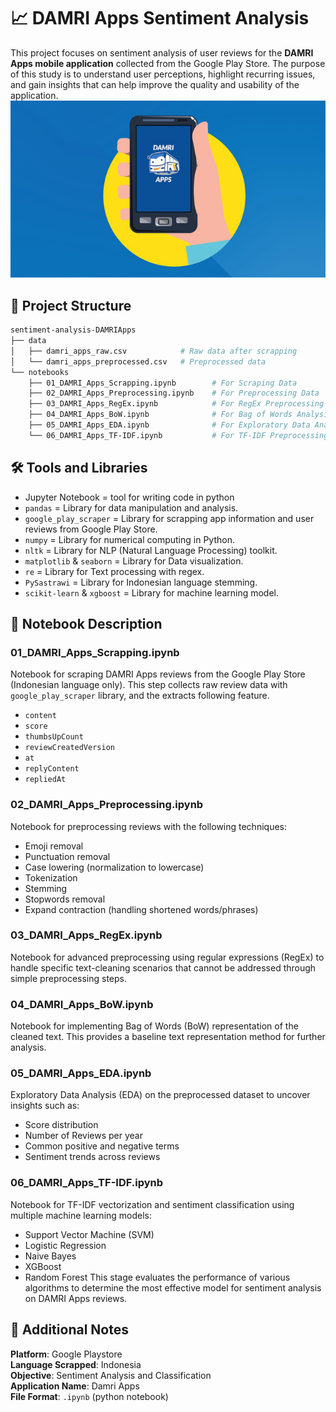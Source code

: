 # 📈 DAMRI Apps Sentiment Analysis
This project focuses on sentiment analysis of user reviews for the **DAMRI Apps mobile application** collected from the Google Play Store. The purpose of this study is to understand user perceptions, highlight recurring issues, and gain insights that can help improve the quality and usability of the application.
<br><img src="images/damri.jpg" width="1280"><br>
## 📂 Project Structure
```bash
sentiment-analysis-DAMRIApps
├── data
│   ├── damri_apps_raw.csv            # Raw data after scrapping
│   └── damri_apps_preprocessed.csv   # Preprocessed data
└── notebooks
    ├── 01_DAMRI_Apps_Scrapping.ipynb        # For Scraping Data
    ├── 02_DAMRI_Apps_Preprocessing.ipynb    # For Preprocessing Data
    ├── 03_DAMRI_Apps_RegEx.ipynb            # For RegEx Preprocessing and Analysis
    ├── 04_DAMRI_Apps_BoW.ipynb              # For Bag of Words Analysis
    ├── 05_DAMRI_Apps_EDA.ipynb              # For Exploratory Data Analysis for preprocessed data
    └── 06_DAMRI_Apps_TF-IDF.ipynb           # For TF-IDF Preprocessing and Classification
```
## 🛠️ Tools and Libraries
- Jupyter Notebook = tool for writing code in python
- ```pandas``` = Library for data manipulation and analysis.
- ```google_play_scraper``` = Library for scrapping app information and user reviews from Google Play Store.
- ```numpy``` = Library for numerical computing in Python.
- ```nltk``` = Library for NLP (Natural Language Processing) toolkit.
- ```matplotlib``` & ```seaborn``` = Library for Data visualization.
- ```re``` = Library for Text processing with regex.
- ```PySastrawi``` = Library for Indonesian language stemming.
- ```scikit-learn``` & ```xgboost``` = Library for machine learning model.
## 📒 Notebook Description
### 01_DAMRI_Apps_Scrapping.ipynb
Notebook for scraping DAMRI Apps reviews from the Google Play Store (Indonesian language only). This step collects raw review data with ```google_play_scraper``` library, and the extracts following feature.
- ```content```
- ```score```
- ```thumbsUpCount```
- ```reviewCreatedVersion```
- ```at```
- ```replyContent```
-  ```repliedAt```
### 02_DAMRI_Apps_Preprocessing.ipynb
Notebook for preprocessing reviews with the following techniques:
- Emoji removal
- Punctuation removal
- Case lowering (normalization to lowercase)
- Tokenization
- Stemming
- Stopwords removal
- Expand contraction (handling shortened words/phrases)
### 03_DAMRI_Apps_RegEx.ipynb
Notebook for advanced preprocessing using regular expressions (RegEx) to handle specific text-cleaning scenarios that cannot be addressed through simple preprocessing steps.
### 04_DAMRI_Apps_BoW.ipynb
Notebook for implementing Bag of Words (BoW) representation of the cleaned text. This provides a baseline text representation method for further analysis.
### 05_DAMRI_Apps_EDA.ipynb
Exploratory Data Analysis (EDA) on the preprocessed dataset to uncover insights such as:
- Score distribution
- Number of Reviews per year
- Common positive and negative terms
- Sentiment trends across reviews
### 06_DAMRI_Apps_TF-IDF.ipynb
Notebook for TF-IDF vectorization and sentiment classification using multiple machine learning models:
- Support Vector Machine (SVM)
- Logistic Regression
- Naive Bayes
- XGBoost
- Random Forest
This stage evaluates the performance of various algorithms to determine the most effective model for sentiment analysis on DAMRI Apps reviews.
## 📝 Additional Notes
**Platform**: Google Playstore<br>
**Language Scrapped**: Indonesia<br>
**Objective**: Sentiment Analysis and Classification<br>
**Application Name**: Damri Apps<br>
**File Format**: ```.ipynb``` (python notebook)<br>
